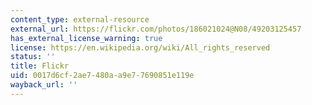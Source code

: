 ```yaml
---
content_type: external-resource
external_url: https://flickr.com/photos/186021024@N08/49203125457
has_external_license_warning: true
license: https://en.wikipedia.org/wiki/All_rights_reserved
status: ''
title: Flickr
uid: 0017d6cf-2ae7-480a-a9e7-7690851e119e
wayback_url: ''
---
```

